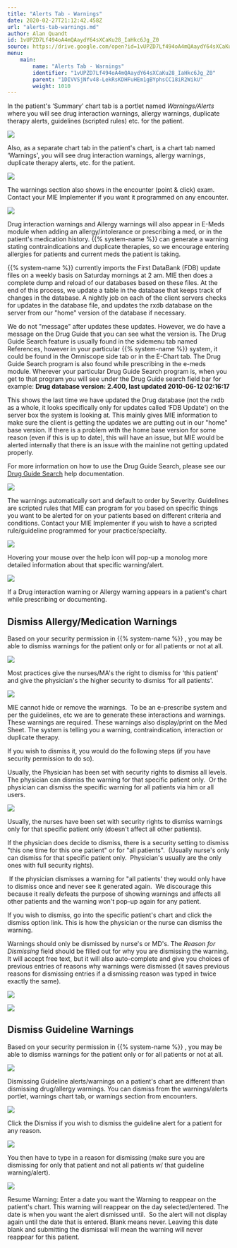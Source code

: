 ```yaml
---
title: "Alerts Tab - Warnings"
date: 2020-02-27T21:12:42.458Z
url: "alerts-tab-warnings.md"
author: Alan Quandt
id: 1vUPZD7Lf494oA4mQAaydY64sXCaKu28_IaHkc6Jg_Z0
source: https://drive.google.com/open?id=1vUPZD7Lf494oA4mQAaydY64sXCaKu28_IaHkc6Jg_Z0
menu:
    main:
        name: "Alerts Tab - Warnings"
        identifier: "1vUPZD7Lf494oA4mQAaydY64sXCaKu28_IaHkc6Jg_Z0"
        parent: "1DIVVSjNfv48-LekRsKDHFuHEm1gBYphsCC18iR2WikU"
        weight: 1010
---
```

In the patient's ‘Summary' chart tab is a portlet named *Warnings/Alerts* where you will see drug interaction warnings, allergy warnings, duplicate therapy alerts, guidelines (scripted rules) etc. for the patient.

![](external_files/2cbea98948527a18e47588ba7d1b205a.png)

Also, as a separate chart tab in the patient's chart, is a chart tab named ‘Warnings', you will see drug interaction warnings, allergy warnings, duplicate therapy alerts, etc. for the patient.

![](external_files/ea9a50ec054bf5bde2b4e1815e3bcf9a.png)

The warnings section also shows in the encounter (point & click) exam. Contact your MIE Implementer if you want it programmed on any encounter.

![](external_files/bf1cb7f245e852de1597fc03197e7cca.png)

Drug interaction warnings and Allergy warnings will also appear in E-Meds module when adding an allergy/intolerance or prescribing a med, or in the patient's medication history. {{% system-name %}} can generate a warning stating contraindications and duplicate therapies, so we encourage entering allergies for patients and current meds the patient is taking.

{{% system-name %}} currently imports the First DataBank (FDB) update files on a weekly basis on Saturday mornings at 2 am. MIE then does a complete dump and reload of our databases based on these files. At the end of this process, we update a table in the database that keeps track of changes in the database. A nightly job on each of the client servers checks for updates in the database file, and updates the rxdb database on the server from our "home" version of the database if necessary.

We do not "message" after updates these updates. However, we do have a message on the Drug Guide that you can see what the version is. The Drug Guide Search feature is usually found in the sidemenu tab named References, however in your particular {{% system-name %}} system, it could be found in the Omniscope side tab or in the E-Chart tab. The Drug Guide Search program is also found while prescribing in the e-meds module. Wherever your particular Drug Guide Search program is, when you get to that program you will see under the Drug Guide search field bar for example: **Drug database version: 2.400, last updated 2010-06-12 02:16:17**

This shows the last time we have updated the Drug database (not the rxdb as a whole, it looks specifically only for updates called ‘FDB Update') on the server box the system is looking at. This mainly gives MIE information to make sure the client is getting the updates we are putting out in our "home" base version. If there is a problem with the home base version for some reason (even if this is up to date), this will have an issue, but MIE would be alerted internally that there is an issue with the mainline not getting updated properly.

For more information on how to use the Drug Guide Search, please see our [Drug Guide Search](drug-guide-search.md) help documentation.

![](external_files/a6c94fdebda62bc8d59c4a431bbb84ee.png)

The warnings automatically sort and default to order by Severity. Guidelines are scripted rules that MIE can program for you based on specific things you want to be alerted for on your patients based on different criteria and conditions. Contact your MIE Implementer if you wish to have a scripted rule/guideline programmed for your practice/specialty.

![](external_files/ea9a50ec054bf5bde2b4e1815e3bcf9a.png)

Hovering your mouse over the  help icon will pop-up a monolog more detailed information about that specific warning/alert.

![](external_files/67b4d6274890dfe33446eee8e6ca7e51.png)

If a Drug interaction warning or Allergy warning appears in a patient's chart while prescribing or documenting.

## Dismiss Allergy/Medication Warnings

Based on your security permission in {{% system-name %}} , you may be able to dismiss warnings for the patient only or for all patients or not at all.

![](external_files/f6dc58099ecde671f2bec4ad7ebd8424.png)

Most practices give the nurses/MA's the right to dismiss for ‘this patient' and give the physician's the higher security to dismiss ‘for all patients'.

![](external_files/ea9a50ec054bf5bde2b4e1815e3bcf9a.png)

MIE cannot hide or remove the warnings.  To be an e-prescribe system and per the guidelines, etc we are to generate these interactions and warnings.  These warnings are required. These warnings also display/print on the Med Sheet. The system is telling you a warning, contraindication, interaction or duplicate therapy.

If you wish to dismiss it, you would do the following steps (if you have security permission to do so).

Usually, the Physician has been set with security rights to dismiss all levels.  The physician can dismiss the warning for that specific patient only.  Or the physician can dismiss the specific warning for all patients via him or all users.

![](external_files/58783049570c0079aa296c5130b4a4a3.png)

Usually, the nurses have been set with security rights to dismiss warnings only for that specific patient only (doesn't affect all other patients).

If the physician does decide to dismiss, there is a security setting to dismiss "this one time for this one patient" or for "all patients".  (Usually nurse's only can dismiss for that specific patient only.  Physician's usually are the only ones with full security rights).

 If the physician dismisses a warning for "all patients' they would only have to dismiss once and never see it generated again.  We discourage this because it really defeats the purpose of showing warnings and affects all other patients and the warning won't pop-up again for any patient.

If you wish to dismiss, go into the specific patient's chart and click the dismiss option link. This is how the physician or the nurse can dismiss the warning.

Warnings should only be dismissed by nurse's or MD's. The *Reason for Dismissing* field should be filled out for why you are dismissing the warning. It will accept free text, but it will also auto-complete and give you choices of previous entries of reasons why warnings were dismissed (it saves previous reasons for dismissing entries if a dismissing reason was typed in twice exactly the same).

![](external_files/2cbea98948527a18e47588ba7d1b205a.png)

![](external_files/45dc05518494402b8e61b822563a3cbc.png)

## Dismiss Guideline Warnings

Based on your security permission in {{% system-name %}} , you may be able to dismiss warnings for the patient only or for all patients or not at all.

![](external_files/f6dc58099ecde671f2bec4ad7ebd8424.png)

Dismissing Guideline alerts/warnings on a patient's chart are different than dismissing drug/allergy warnings. You can dismiss from the warnings/alerts portlet, warnings chart tab, or warnings section from encounters.

![](external_files/2cbea98948527a18e47588ba7d1b205a.png)

Click the Dismiss if you wish to dismiss the guideline alert for a patient for any reason.

![](external_files/1a3a1d5923e71b29eaffb050bd1fa150.png)

You then have to type in a reason for dismissing (make sure you are dismissing for only that patient and not all patients w/ that guideline warning/alert).

![](external_files/ee7e34ed6a775f5371613d4767b4ca21.png)

Resume Warning: Enter a date you want the Warning to reappear on the patient's chart. This warning will reappear on the day selected/entered. The date is when you want the alert dismissed until.  So the alert will not display again until the date that is entered. Blank means never. Leaving this date blank and submitting the dismissal will mean the warning will never reappear for this patient.

